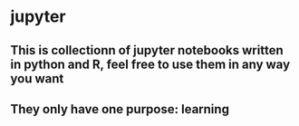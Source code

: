 # jupyter

## This is collectionn of jupyter notebooks written in python and R, feel free to use them in any way you want
## They only have one purpose: learning
